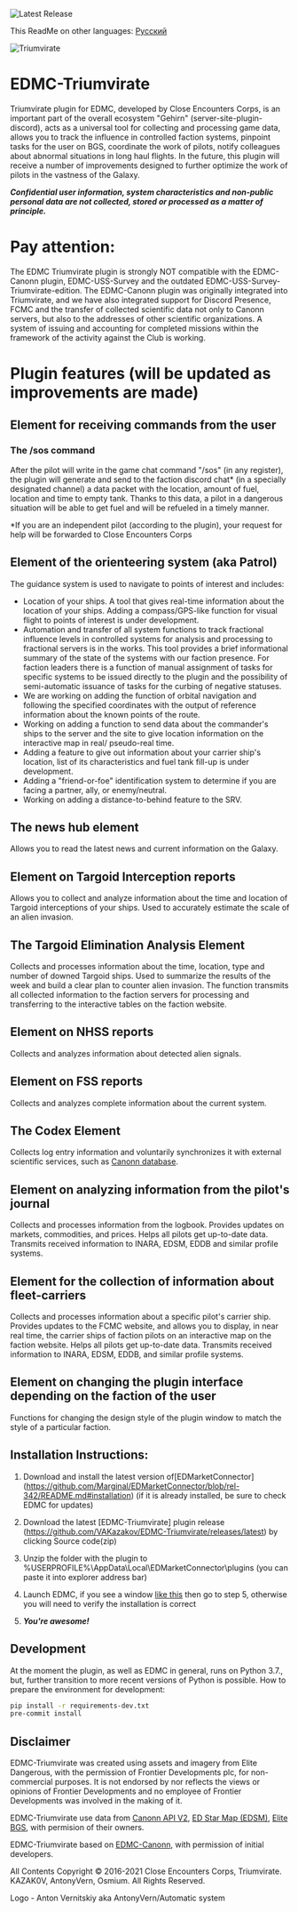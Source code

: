 ![Latest Release](https://img.shields.io/github/release/VAKazakov/EDMC-Triumvirate.svg)

This ReadMe on other languages: [Русский](README.md)

![Triumvirate](https://user-images.githubusercontent.com/25157296/117574269-03a3d500-b0e5-11eb-901d-44a4812e2de0.png)

# EDMC-Triumvirate
Triumvirate plugin for EDMC, developed by Close Encounters Corps, is an important part of the overall ecosystem "Gehirn" (server-site-plugin-discord), acts as a universal tool for collecting and processing game data, allows you to track the influence in controlled faction systems, pinpoint tasks for the user on BGS, coordinate the work of pilots, notify colleagues about abnormal situations in long haul flights. In the future, this plugin will receive a number of improvements designed to further optimize the work of pilots in the vastness of the Galaxy.

***Confidential user information, system characteristics and non-public personal data are not collected, stored or processed as a matter of principle.***

# Pay attention:

The EDMC Triumvirate plugin is strongly NOT compatible with the EDMC-Canonn plugin, EDMC-USS-Survey and the outdated EDMC-USS-Survey-Triumvirate-edition. The EDMC-Canonn plugin was originally integrated into Triumvirate, and we have also integrated support for Discord Presence, FCMC and the transfer of collected scientific data not only to Canonn servers, but also to the addresses of other scientific organizations. A system of issuing and accounting for completed missions within the framework of the activity against the Club is working.

# Plugin features (will be updated as improvements are made)

## Element for receiving commands from the user

### The /sos command

After the pilot will write in the game chat command "/sos" (in any register), the plugin will generate and send to the faction discord chat* (in a specially designated channel) a data packet with the location, amount of fuel, location and time to empty tank. Thanks to this data, a pilot in a dangerous situation will be able to get fuel and will be refueled in a timely manner.

\*If you are an independent pilot (according to the plugin), your request for help will be forwarded to Close Encounters Corps

## Element of the orienteering system (aka Patrol)

The guidance system is used to navigate to points of interest and includes:

* Location of your ships. A tool that gives real-time information about the location of your ships. Adding a compass/GPS-like function for visual flight to points of interest is under development.
* Automation and transfer of all system functions to track fractional influence levels in controlled systems for analysis and processing to fractional servers is in the works. This tool provides a brief informational summary of the state of the systems with our faction presence. For faction leaders there is a function of manual assignment of tasks for specific systems to be issued directly to the plugin and the possibility of semi-automatic issuance of tasks for the curbing of negative statuses.
* We are working on adding the function of orbital navigation and following the specified coordinates with the output of reference information about the known points of the route.
* Working on adding a function to send data about the commander's ships to the server and the site to give location information on the interactive map in real/ pseudo-real time.
* Adding a feature to give out information about your carrier ship's location, list of its characteristics and fuel tank fill-up is under development.
* Adding a "friend-or-foe" identification system to determine if you are facing a partner, ally, or enemy/neutral.
* Working on adding a distance-to-behind feature to the SRV. 

## The news hub element

Allows you to read the latest news and current information on the Galaxy.

## Element on Targoid Interception reports

Allows you to collect and analyze information about the time and location of Targoid interceptions of your ships. Used to accurately estimate the scale of an alien invasion.

## The Targoid Elimination Analysis Element

Collects and processes information about the time, location, type and number of downed Targoid ships. Used to summarize the results of the week and build a clear plan to counter alien invasion. The function transmits all collected information to the faction servers for processing and transferring to the interactive tables on the faction website.

## Element on NHSS reports

Collects and analyzes information about detected alien signals.

## Element on FSS reports

Collects and analyzes complete information about the current system.

## The Codex Element

Collects log entry information and voluntarily synchronizes it with external scientific services, such as [Canonn database](https://api.canonn.tech/documentation).

## Element on analyzing information from the pilot's journal

Collects and processes information from the logbook. Provides updates on markets, commodities, and prices. Helps all pilots get up-to-date data. Transmits received information to INARA, EDSM, EDDB and similar profile systems.

## Element for the collection of information about fleet-carriers

Collects and processes information about a specific pilot's carrier ship. Provides updates to the FCMC website, and allows you to display, in near real time, the carrier ships of faction pilots on an interactive map on the faction website. Helps all pilots get up-to-date data. Transmits received information to INARA, EDSM, EDDB, and similar profile systems.

## Element on changing the plugin interface depending on the faction of the user

Functions for changing the design style of the plugin window to match the style of a particular faction.

## Installation Instructions:

1) Download and install the latest version of[EDMarketConnector] (https://github.com/Marginal/EDMarketConnector/blob/rel-342/README.md#installation) (if it is already installed, be sure to check EDMC for updates)

2) Download the latest [EDMC-Triumvirate] plugin release (https://github.com/VAKazakov/EDMC-Triumvirate/releases/latest) by clicking Source code(zip)

3) Unzip the folder with the plugin to %USERPROFILE%\AppData\Local\EDMarketConnector\plugins (you can paste it into explorer address bar)

4) Launch EDMC, if you see a window [like this](https://cdn.discordapp.com/attachments/518418556615000074/590004329692397579/unknown.png) then go to step 5, otherwise you will need to verify the installation is correct

5) ***You're awesome!***

## Development
At the moment the plugin, as well as EDMC in general, runs on Python 3.7., but, further transition to more recent versions of Python is possible.
How to prepare the environment for development:
```bash
pip install -r requirements-dev.txt
pre-commit install
```

## Disclaimer
EDMC-Triumvirate was created using assets and imagery from Elite Dangerous, with the permission of Frontier Developments plc, for non-commercial purposes. It is not endorsed by nor reflects the views or opinions of Frontier Developments and no employee of Frontier Developments was involved in the making of it.

EDMC-Triumvirate use data from [Canonn API V2](https://docs.canonn.tech), [ED Star Map (EDSM)](https://www.edsm.net/), [Elite BGS](https://elitebgs.app/), with permision of their owners.

EDMC-Triumvirate based on [EDMC-Canonn](https://github.com/canonn-science/EDMC-Canonn), with permission of initial developers.

All Contents Copyright ©️ 2016-2021 Close Encounters Corps, Triumvirate. KAZAK0V, AntonyVern, Osmium. All Rights Reserved.

Logo - Anton Vernitskiy aka AntonyVern/Automatic system
